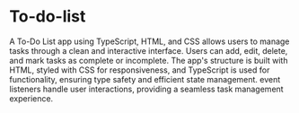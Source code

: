 # To-do-list
A To-Do List app using TypeScript, HTML, and CSS allows users to manage tasks through a clean and interactive interface. Users can add, edit, delete, and mark tasks as complete or incomplete. The app's structure is built with HTML, styled with CSS for responsiveness, and TypeScript is used for functionality, ensuring type safety and efficient state management.  event listeners handle user interactions, providing a seamless task management experience.

